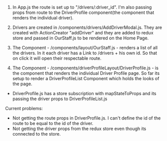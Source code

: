 1. In App.js the route is set up to "/drivers/:driver_id". I'm also passing props from route to the DriverProfile component(the component that renders the individual driver).

2. Drivers are created in /components/drivers/AddDriverModal.js. They are created with ActionCreator "addDriver" and they are added to redux store and passed in OurStaff.js to be rendered on the Home Page.

3. The Component - /components/layout/OurStaff.js - renders a list of all the drivers. In it each driver has a Link to /drivers + his own id. So that on click it will open their respectable route.

4. The Component - /components/driverProfileLayout/DriverProfile.js - is the component that renders the individual Driver Profile page. So far its setup to render a DriverProfileList Component which holds the looks of the page.

- DriverProfile.js has a store subscription with mapStateToProps and its passing the driver props to DriverProfileList.js

Current problems:

- Not getting the route props in DriverProfile.js. I can't define the id of the route to be equal to the id of the driver.
- Not getting the driver props from the redux store even though its connected to the store.

